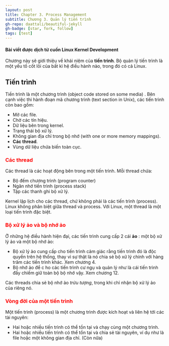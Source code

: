 ```yaml
---
layout: post
title: Chapter 3. Process Management
subtitle: Chương 3. Quản lý tiến trình
gh-repo: daattali/beautiful-jekyll
gh-badge: [star, fork, follow]
tags: [test]
---
```


#### **Bài viết được dịch từ cuốn Linux Kernel Development**

Chương này sẽ giới thiệu về khái niệm của **tiến trình**. Bộ quản lý tiến trình là một yếu tố cốt lõi của bất kì hệ điều hành nào, trong đó có cả Linux.

## Tiến trình 

Tiền trình là một chương trình (object code stored on some media) .
Bên cạnh việc thi hành đoạn mã chương trình (text section in Unix), các tiến trình còn bao gồm:
- Mở các file.
- Chờ các tín hiệu.
- Dữ liệu bên trong kernel.
- Trạng thái bộ xử lý.
- Không gian địa chỉ trong bộ nhớ (with one or more memory mappings).
- **Các thread**.
- Vùng dữ liệu chứa biến toàn cục.

### <span style="color:red">Các thread</span>

Các thread là các hoạt động bên trong một tiến trình. Mỗi thread chứa:
- Bộ đếm chương trình (program counter)
- Ngăn nhớ tiến trình (process stack)
- Tập các thanh ghi bộ xử lý.

Kernel lập lịch cho các thread, chứ không phải là các tiến trình (process). Linux không phân biệt giữa thread và process. Với Linux, một thread là một loại tiến trình đặc biệt.


### <span style="color:red">Bộ xử lý ảo và bộ nhớ ảo</span>

Ở những hệ điều hành hiện đại, các tiến trình cung cấp 2 cái **ảo** : một bộ xử lý ảo và một bộ nhớ ảo:
- Bộ xử lý ảo cung cấp cho tiến trình cảm giác rằng tiến trình đó là độc quyền trên hệ thống, thay vì sự thật là nó chia sẻ bộ xử lý chính với hàng trăm các tiến trình khác. Xem chương 4.
- Bộ nhớ ảo để c ho các tiến trình cư ngụ và quản lý như là cái tiến trình đấy chiếm giữ toàn bộ bộ nhớ vậy. Xem chương 12.

Các threads chia sẻ bộ nhớ ảo _trừu tượng_, trong khi chỉ nhận bộ xử lý ảo của riêng nó.

### <span style="color:red">Vòng đời của một tiến trình</span>

Một tiến trình (process) là một chương trình được kích hoạt và liên hệ tới các tài nguyên:
- Hai hoặc nhiều tiến trình có thể tồn tại và chạy cùng một chương trình.
- Hai hoặc nhiều tiến trình có thể tồn tại và chia sẻ tài nguyên, ví dụ như là file hoặc một không gian địa chỉ.
(Còn nữa)
